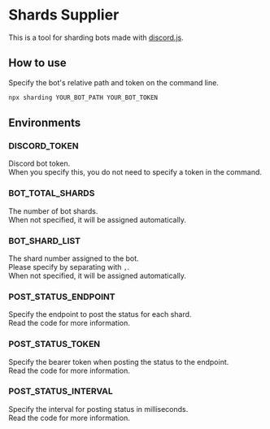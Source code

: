 # Shards Supplier
This is a tool for sharding bots made with [discord.js](https://github.com/discordjs/discord.js).  

## How to use
Specify the bot's relative path and token on the command line.  

```sh
npx sharding YOUR_BOT_PATH YOUR_BOT_TOKEN
```

## Environments
### DISCORD_TOKEN
Discord bot token.  
When you specify this, you do not need to specify a token in the command.  

### BOT_TOTAL_SHARDS
The number of bot shards.  
When not specified, it will be assigned automatically.  

### BOT_SHARD_LIST
The shard number assigned to the bot.  
Please specify by separating with `,`.  
When not specified, it will be assigned automatically.  

### POST_STATUS_ENDPOINT
Specify the endpoint to post the status for each shard.  
Read the code for more information.  

### POST_STATUS_TOKEN
Specify the bearer token when posting the status to the endpoint.  
Read the code for more information.  

### POST_STATUS_INTERVAL
Specify the interval for posting status in milliseconds.  
Read the code for more information.  
